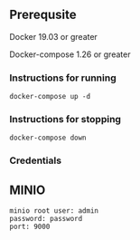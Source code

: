 ## Prerequsite

Docker 19.03 or greater

Docker-compose 1.26 or greater

### Instructions for running

`docker-compose up -d`

### Instructions for stopping

`docker-compose down`

### Credentials

## MINIO
```
minio root user: admin
password: password
port: 9000
```

